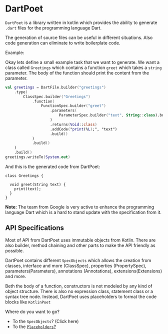 # DartPoet

`DartPoet` is a library written in kotlin which provides the ability to generate `.dart` files for the programming language Dart.

The generation of source files can be useful in different situations.
Also code generation can eliminate to write boilerplate code.

Example:

Okay lets define a small example task that we want to generate.
We want a class called `Greetings` which contains a function `greet` which takes a `string` parameter.
The body of the function should print the content from the parameter.

```kotlin
val greetings = DartFile.builder("greetings")
    .type(
        ClassSpec.builder("Greetings")
            .function(
                FunctionSpec.builder("greet")
                    .parameters(
                        ParameterSpec.builder("text", String::class).build()
                    )
                    .returns(Void::class)
                    .addCode("print(%L);", "text")
                    .build()
            )
            .build()
    )
    .build()
greetings.writeTo(System.out)
```

And this is the generated code from DartPoet:
```text
class Greetings {

  void greet(String text) {
    print(text);
  }
}
```

**Note:** The team from Google is very active to enhance the programming language Dart which is a hard to stand update with the specification from it.

## API Specifications

Most of API from DartPoet uses immutable objects from Kotlin.
There are also builder, method chaining and other parts to make the API friendly as possible.

DartPoet contains different `SpecObjects` which allows the creation from classes, interface and more (ClassSpec),
properties (PropertySpec), parameters(Parameters), annotations (Annotations), extensions(Extensions) and more.

Beth the body of a function, constructors is not modeled by any kind of object structure. There is also no
expression class, statement class or a syntax tree node. Instead, DartPoet uses placeholders to format the code blocks like `KotlinPoet`

Where do you want to go?

- To the `SpecObjects`? (Click here)
- To the [`Placeholders`?](placeholders.md)

